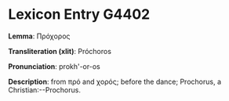 # Lexicon Entry G4402

**Lemma**: Πρόχορος

**Transliteration (xlit)**: Próchoros

**Pronunciation**: prokh'-or-os

**Description**:
from πρό and χορός; before the dance; Prochorus, a Christian:--Prochorus.
